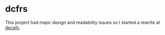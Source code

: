 # dcfrs

This project had major design and readability issues so I started a rewrite at [decafc](https://github.com/mostafa-khaled775/decafc).

